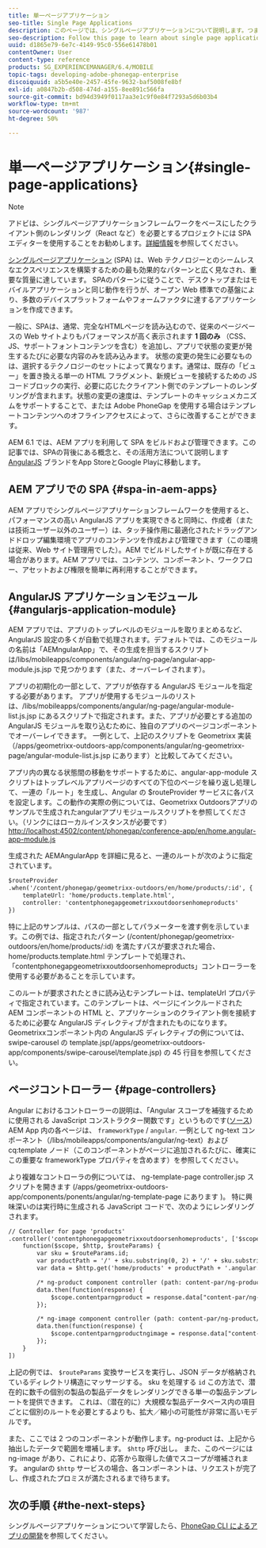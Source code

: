 ```yaml
---
title: 単一ページアプリケーション
seo-title: Single Page Applications
description: このページでは、シングルページアプリケーションについて説明します。つまり、デスクトップでもモバイルアプリケーションでも同じように機能するアプリケーションを作成できます。
seo-description: Follow this page to learn about single page applications, that is, you can create an application that performs identically to a desktop or mobile application.
uuid: d1865e79-6e7c-4149-95c0-556e61478b01
contentOwner: User
content-type: reference
products: SG_EXPERIENCEMANAGER/6.4/MOBILE
topic-tags: developing-adobe-phonegap-enterprise
discoiquuid: a5b5e40e-2457-45fe-9632-baf5008fe8bf
exl-id: a0847b2b-d508-474d-a155-8ee891c566fa
source-git-commit: bd94d3949f0117aa3e1c9f0e84f7293a5d6b03b4
workflow-type: tm+mt
source-wordcount: '987'
ht-degree: 50%

---
```


# 単一ページアプリケーション{#single-page-applications}

>[!NOTE]
>
>アドビは、シングルページアプリケーションフレームワークをベースにしたクライアント側のレンダリング（React など）を必要とするプロジェクトには SPA エディターを使用することをお勧めします。[詳細情報](/help/sites-developing/spa-overview.md)を参照してください。

[シングルページアプリケーション](https://en.wikipedia.org/wiki/Single-page_application) (SPA) は、Web テクノロジーとのシームレスなエクスペリエンスを構築するための最も効果的なパターンと広く見なされ、重要な質量に達しています。 SPAのパターンに従うことで、デスクトップまたはモバイルアプリケーションと同じ動作を行うが、オープン Web 標準での基盤により、多数のデバイスプラットフォームやフォームファクタに達するアプリケーションを作成できます。

一般に、SPAは、通常、完全なHTMLページを読み込むので、従来のページベースの Web サイトよりもパフォーマンスが高く表示されます **1 回のみ** （CSS、JS、サポートフォントコンテンツを含む）を追加し、アプリで状態の変更が発生するたびに必要な内容のみを読み込みます。 状態の変更の発生に必要なものは、選択するテクノロジーのセットによって異なります。通常は、既存の「ビュー」を置き換える単一の HTML フラグメント、新規ビューを接続するための JS コードブロックの実行、必要に応じたクライアント側でのテンプレートのレンダリングが含まれます。状態の変更の速度は、テンプレートのキャッシュメカニズムをサポートすることで、または Adobe PhoneGap を使用する場合はテンプレートコンテンツへのオフラインアクセスによって、さらに改善することができます。

AEM 6.1 では、AEM アプリを利用して SPA をビルドおよび管理できます。この記事では、SPAの背後にある概念と、その活用方法について説明します [AngularJS](https://angularjs.org/) ブランドをApp StoreとGoogle Playに移動します。

## AEM アプリでの SPA {#spa-in-aem-apps}

AEM アプリでシングルページアプリケーションフレームワークを使用すると、パフォーマンスの高い AngularJS アプリを実現できると同時に、作成者（または技術ユーザー以外のユーザー）は、タッチ操作用に最適化されたドラッグアンドドロップ編集環境でアプリのコンテンツを作成および管理できます（この環境は従来、Web サイト管理用でした）。AEM でビルドしたサイトが既に存在する場合があります。AEM アプリでは、コンテンツ、コンポーネント、ワークフロー、アセットおよび権限を簡単に再利用することができます。

## AngularJS アプリケーションモジュール {#angularjs-application-module}

AEM アプリでは、アプリのトップレベルのモジュールを取りまとめるなど、AngularJS 設定の多くが自動で処理されます。デフォルトでは、このモジュールの名前は「AEMngularApp」で、その生成を担当するスクリプトは/libs/mobileapps/components/angular/ng-page/angular-app-module.js.jsp で見つかります（また、オーバーレイされます）。

アプリの初期化の一部として、アプリが依存する AngularJS モジュールを指定する必要があります。 アプリが使用するモジュールのリストは、/libs/mobileapps/components/angular/ng-page/angular-module-list.js.jsp にあるスクリプトで指定されます。また、アプリが必要とする追加の AngularJS モジュールを取り込むために、独自のアプリのページコンポーネントでオーバーレイできます。 一例として、上記のスクリプトを Geometrixx 実装（/apps/geometrixx-outdoors-app/components/angular/ng-geometrixx-page/angular-module-list.js.jsp にあります）と比較してみてください。

アプリ内の異なる状態間の移動をサポートするために、angular-app-module スクリプトはトップレベルアプリページのすべての下位のページを繰り返し処理して、一連の「ルート」を生成し、Angular の $routeProvider サービスに各パスを設定します。この動作の実際の例については、Geometrixx Outdoorsアプリのサンプルで生成されたangularアプリモジュールスクリプトを参照してください。（リンクにはローカルインスタンスが必要です） [http://localhost:4502/content/phonegap/conference-app/en/home.angular-app-module.js](http://localhost:4502/content/phonegap/conference-app/en/home.angular-app-module.js)

生成された AEMAngularApp を詳細に見ると、一連のルートが次のように指定されています。

```xml
$routeProvider
.when('/content/phonegap/geometrixx-outdoors/en/home/products/:id', {
    templateUrl: 'home/products.template.html',
    controller: 'contentphonegapgeometrixxoutdoorsenhomeproducts'
})
```

特に上記のサンプルは、パスの一部としてパラメーターを渡す例を示しています。この例では、指定されたパターン (/content/phonegap/geometrixx-outdoors/en/home/products/:id) を満たすパスが要求された場合、home/products.template.html テンプレートで処理され、「contentphonegapgeometrixxoutdoorsenhomeproducts」コントローラーを使用する必要があることを示しています。

このルートが要求されたときに読み込むテンプレートは、templateUrl プロパティで指定されています。このテンプレートは、ページにインクルードされた AEM コンポーネントの HTML と、アプリケーションのクライアント側を接続するために必要な AngularJS ディレクティブが含まれたものになります。Geometrixxコンポーネント内の AngularJS ディレクティブの例については、swipe-carousel の template.jsp(/apps/geometrixx-outdoors-app/components/swipe-carousel/template.jsp) の 45 行目を参照してください。

## ページコントローラー {#page-controllers}

Angular におけるコントローラーの説明は、「Angular スコープを補強するために使用される JavaScript コンストラクター関数です」というものです([ソース](https://docs.angularjs.org/guide/controller)) AEM App 内の各ページは、 `frameworkType` / `angular`. 一例として ng-text コンポーネント（/libs/mobileapps/components/angular/ng-text）および cq:template ノード（このコンポーネントがページに追加されるたびに、確実にこの重要な frameworkType プロパティを含めます）を参照してください。

より複雑なコントローラの例については、 ng-template-page controller.jsp スクリプトを開きます (/apps/geometrixx-outdoors-app/components/ponents/angular/ng-template-page にあります )。 特に興味深いのは実行時に生成される JavaScript コードで、次のようにレンダリングされます。

```xml
// Controller for page 'products'
.controller('contentphonegapgeometrixxoutdoorsenhomeproducts', ['$scope', '$http', '$routeParams',
    function($scope, $http, $routeParams) {
        var sku = $routeParams.id;
        var productPath = '/' + sku.substring(0, 2) + '/' + sku.substring(0, 4) + '/' + sku;
        var data = $http.get('home/products' + productPath + '.angular.json' + cacheKiller);

        /* ng-product component controller (path: content-par/ng-product) */
        data.then(function(response) {
            $scope.contentparngproduct = response.data["content-par/ng-product"].items;
        });

        /* ng-image component controller (path: content-par/ng-product/ng-image) */
        data.then(function(response) {
            $scope.contentparngproductngimage = response.data["content-par/ng-product/ng-image"].items;
        });
    }
])
```

上記の例では、 `$routeParams` 変換サービスを実行し、JSON データが格納されているディレクトリ構造にマッサージする。 sku を処理する `id` この方法で、潜在的に数千の個別の製品の製品データをレンダリングできる単一の製品テンプレートを提供できます。 これは、（潜在的に）大規模な製品データベース内の項目ごとに個別のルートを必要とするよりも、拡大／縮小の可能性が非常に高いモデルです。

また、ここでは 2 つのコンポーネントが動作します。ng-product は、上記から抽出したデータで範囲を増補します。 `$http` 呼び出し。 また、このページには ng-image があり、これにより、応答から取得した値でスコープが増補されます。 angularの `$http` サービスの場合、各コンポーネントは、リクエストが完了し、作成されたプロミスが満たされるまで待ちます。

## 次の手順 {#the-next-steps}

シングルページアプリケーションについて学習したら、[PhoneGap CLI によるアプリの開発](/help/mobile/phonegap-apps-pg-cli.md)を参照してください。
